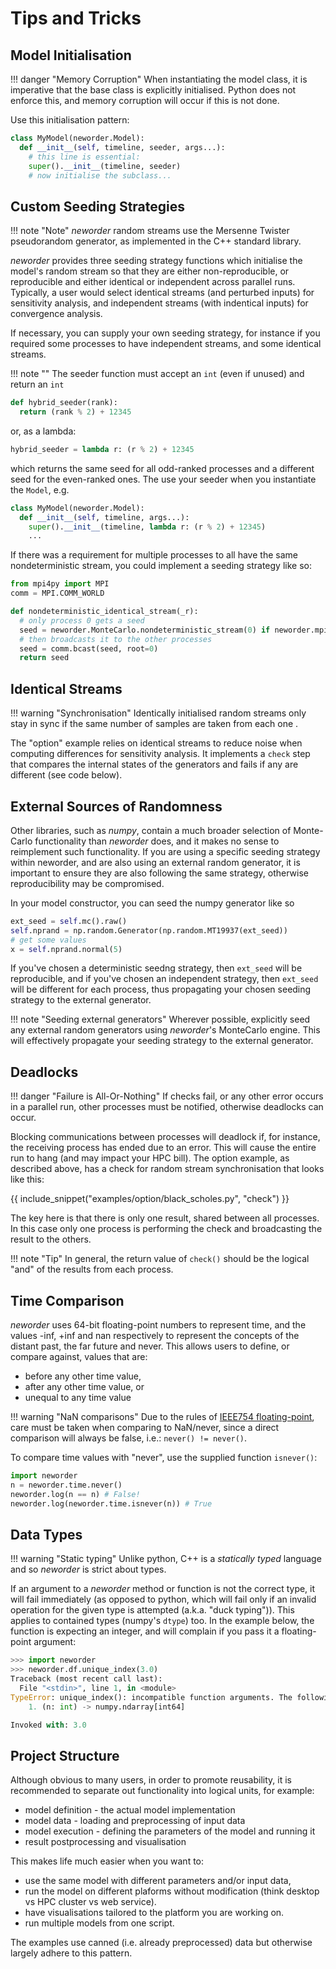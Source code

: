 # Tips and Tricks

## Model Initialisation

!!! danger "Memory Corruption"
    When instantiating the model class, it is imperative that the base class is explicitly initialised. Python does not enforce this, and memory corruption will occur if this is not done.

Use this initialisation pattern:

```python
class MyModel(neworder.Model):
  def __init__(self, timeline, seeder, args...):
    # this line is essential:
    super().__init__(timeline, seeder)
    # now initialise the subclass...
```

## Custom Seeding Strategies

!!! note "Note"
    *neworder* random streams use the Mersenne Twister pseudorandom generator, as implemented in the C++ standard library.

*neworder* provides three seeding strategy functions which initialise the model's random stream so that they are either non-reproducible, or reproducible and either identical or independent across parallel runs. Typically, a user would select identical streams (and perturbed inputs) for sensitivity analysis, and independent streams (with indentical inputs) for convergence analysis.

If necessary, you can supply your own seeding strategy, for instance if you required some processes to have independent streams, and some identical streams.

!!! note ""
    The seeder function must accept an `int` (even if unused) and return an `int`

```python
def hybrid_seeder(rank):
  return (rank % 2) + 12345
```

or, as a lambda:

```python
hybrid_seeder = lambda r: (r % 2) + 12345
```

which returns the same seed for all odd-ranked processes and a different seed for the even-ranked ones. The use your seeder when you instantiate the `Model`, e.g.

```python
class MyModel(neworder.Model):
  def __init__(self, timeline, args...):
    super().__init__(timeline, lambda r: (r % 2) + 12345)
    ...
```

If there was a requirement for multiple processes to all have the same nondeterministic stream, you could implement a seeding strategy like so:

```python
from mpi4py import MPI
comm = MPI.COMM_WORLD

def nondeterministic_identical_stream(_r):
  # only process 0 gets a seed
  seed = neworder.MonteCarlo.nondeterministic_stream(0) if neworder.mpi.rank() == 0 else None
  # then broadcasts it to the other processes
  seed = comm.bcast(seed, root=0)
  return seed

```

## Identical Streams

!!! warning "Synchronisation"
    Identically initialised random streams only stay in sync if the same number of samples are taken from each one .

The "option" example relies on identical streams to reduce noise when computing differences for sensitivity analysis. It implements a `check` step that compares the internal states of the generators and fails if any are different (see code below).

## External Sources of Randomness

Other libraries, such as *numpy*, contain a much broader selection of Monte-Carlo functionality than *neworder* does, and it makes no sense to reimplement such functionality. If you are using a specific seeding strategy within neworder, and are also using an external random generator, it is important to ensure they are also following the same strategy, otherwise reproducibility may be compromised.

In your model constructor, you can seed the numpy generator like so

```python
ext_seed = self.mc().raw()
self.nprand = np.random.Generator(np.random.MT19937(ext_seed))
# get some values
x = self.nprand.normal(5)
```

If you've chosen a deterministic seedng strategy, then `ext_seed` will be reproducible, and if you've chosen an independent strategy, then `ext_seed` will be different for each process, thus propagating your chosen seeding strategy to the external generator.

!!! note "Seeding external generators"
    Wherever possible, explicitly seed any external random generators using *neworder*'s MonteCarlo engine. This will effectively propagate your seeding strategy to the external generator.

## Deadlocks

!!! danger "Failure is All-Or-Nothing"
    If checks fail, or any other error occurs in a parallel run, other processes must be notified, otherwise deadlocks can occur.

Blocking communications between processes will deadlock if, for instance, the receiving process has ended due to an error. This will cause the entire run to hang (and may impact your HPC bill). The option example, as described above, has a check for random stream synchronisation that looks like this:

{{ include_snippet("examples/option/black_scholes.py", "check") }}

The key here is that there is only one result, shared between all processes. In this case only one process is performing the check and broadcasting the result to the others.

!!! note "Tip"
    In general, the return value of `check()` should be the logical "and" of the results from each process.

## Time Comparison

*neworder* uses 64-bit floating-point numbers to represent time, and the values -inf, +inf and nan respectively to represent the concepts of the distant past, the far future and never. This allows users to define, or compare against, values that are:

- before any other time value,
- after any other time value, or
- unequal to any time value

!!! warning "NaN comparisons"
    Due to the rules of [IEEE754 floating-point](https://en.wikipedia.org/wiki/NaN#Comparison_with_NaN), care must be taken when comparing to NaN/never, since a direct comparison will always be false, i.e.: `never() != never()`.

To compare time values with "never", use the supplied function `isnever()`:

```python
import neworder
n = neworder.time.never()
neworder.log(n == n) # False!
neworder.log(neworder.time.isnever(n)) # True
```

## Data Types

!!! warning "Static typing"
    Unlike python, C++ is a *statically typed* language and so *neworder* is strict about types.

If an argument to a *neworder* method or function is not the correct type, it will fail immediately (as opposed to python, which will fail only if an invalid operation for the given type is attempted (a.k.a. "duck typing")). This applies to contained types (numpy's `dtype`) too. In the example below, the function is expecting an integer, and will complain if you pass it a floating-point argument:

```python
>>> import neworder
>>> neworder.df.unique_index(3.0)
Traceback (most recent call last):
  File "<stdin>", line 1, in <module>
TypeError: unique_index(): incompatible function arguments. The following argument types are supported:
    1. (n: int) -> numpy.ndarray[int64]

Invoked with: 3.0
```

## Project Structure

Although obvious to many users, in order to promote reusability, it is recommended to separate out functionality into logical units, for example:

- model definition - the actual model implementation
- model data - loading and preprocessing of input data
- model execution - defining the parameters of the model and running it
- result postprocessing and visualisation

This makes life much easier when you want to:

- use the same model with different parameters and/or input data,
- run the model on different plaforms without modification (think desktop vs HPC cluster vs web service).
- have visualisations tailored to the platform you are working on.
- run multiple models from one script.

The examples use canned (i.e. already preprocessed) data but otherwise largely adhere to this pattern.
